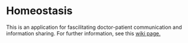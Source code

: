 Homeostasis
===========

This is an application for fascilitating doctor-patient communication and information sharing. For further information, see this [wiki page.](https://github.com/TheBuckmaster/Homeostasis/wiki/In-Case-You%27re-Curious)

